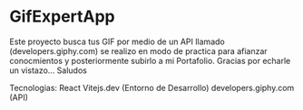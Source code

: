 # GifExpertApp

Este proyecto busca tus GIF por medio de un API llamado (developers.giphy.com) se realizo en modo de practica para afianzar conocmientos y posteriormente subirlo a mi Portafolio. Gracias por echarle un vistazo... Saludos

Tecnologias:
    React
    Vitejs.dev (Entorno de Desarrollo)
    developers.giphy.com (API)